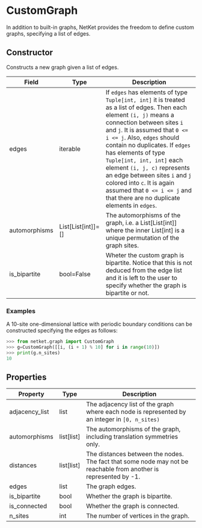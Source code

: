 # CustomGraph
In addition to built-in graphs, NetKet provides the freedom to define custom graphs, specifying a list of edges.
## Constructor
Constructs a new graph given a list of edges.

|    Field    |       Type       |                                                                                                                                                                                                                                     Description                                                                                                                                                                                                                                     |
|-------------|------------------|-------------------------------------------------------------------------------------------------------------------------------------------------------------------------------------------------------------------------------------------------------------------------------------------------------------------------------------------------------------------------------------------------------------------------------------------------------------------------------------|
|edges        |iterable          |If `edges` has elements of type `Tuple[int, int]` it is treated as a list of edges. Then each element `(i, j)` means a connection between sites `i` and `j`. It is assumed that `0 <= i <= j`. Also, `edges` should contain no duplicates. If `edges` has elements of type `Tuple[int, int, int]` each element `(i, j, c)` represents an edge between sites `i` and `j` colored into `c`. It is again assumed that `0 <= i <= j` and that there are no duplicate elements in `edges`.|
|automorphisms|List[List[int]]=[]|The automorphisms of the graph, i.e. a List[List[int]] where the inner List[int] is a unique permutation of the graph sites.                                                                                                                                                                                                                                                                                                                                                         |
|is_bipartite |bool=False        |Wheter the custom graph is bipartite. Notice that this is not deduced from the edge list and it is left to the user to specify whether the graph is bipartite or not.                                                                                                                                                                                                                                                                                                                |

### Examples
A 10-site one-dimensional lattice with periodic boundary conditions can be
constructed specifying the edges as follows:

```python
>>> from netket.graph import CustomGraph
>>> g=CustomGraph([[i, (i + 1) % 10] for i in range(10)])
>>> print(g.n_sites)
10

```


## Properties
|   Property   |      Type       |                                                        Description                                                        |
|--------------|-----------------|---------------------------------------------------------------------------------------------------------------------------|
|adjacency_list|       list      | The adjacency list of the graph where each node is           represented by an integer in `[0, n_sites)`                  |
|automorphisms |       list[list]| The automorphisms of the graph,           including translation symmetries only.                                          |
|distances     |       list[list]| The distances between the nodes. The fact that some node           may not be reachable from another is represented by -1.|
|edges         |       list      | The graph edges.                                                                                                          |
|is_bipartite  |       bool      | Whether the graph is bipartite.                                                                                           |
|is_connected  |       bool      | Whether the graph is connected.                                                                                           |
|n_sites       |       int       | The number of vertices in the graph.                                                                                      |


